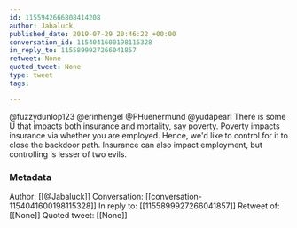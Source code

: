 ```yaml
---
id: 1155942666808414208
author: Jabaluck
published_date: 2019-07-29 20:46:22 +00:00
conversation_id: 1154041600198115328
in_reply_to: 1155899927266041857
retweet: None
quoted_tweet: None
type: tweet
tags:

---
```


@fuzzydunlop123 @erinhengel @PHuenermund @yudapearl There is some U that impacts both insurance and mortality, say poverty. Poverty impacts insurance via whether you are employed. Hence, we'd like to control for it to close the backdoor path. Insurance can also impact employment, but controlling is lesser of two evils.

### Metadata

Author: [[@Jabaluck]]
Conversation: [[conversation-1154041600198115328]]
In reply to: [[1155899927266041857]]
Retweet of: [[None]]
Quoted tweet: [[None]]

